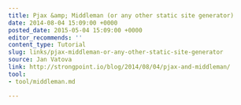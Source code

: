 ```yaml
---
title: Pjax &amp; Middleman (or any other static site generator)
date: 2014-08-04 15:09:00 +0000
posted_date: 2015-05-04 15:09:00 +0000
editor_recommends: ''
content_type: Tutorial
slug: links/pjax-middleman-or-any-other-static-site-generator
source: Jan Vatova
link: http://strongpoint.io/blog/2014/08/04/pjax-and-middleman/
tool:
- tool/middleman.md

---
```

